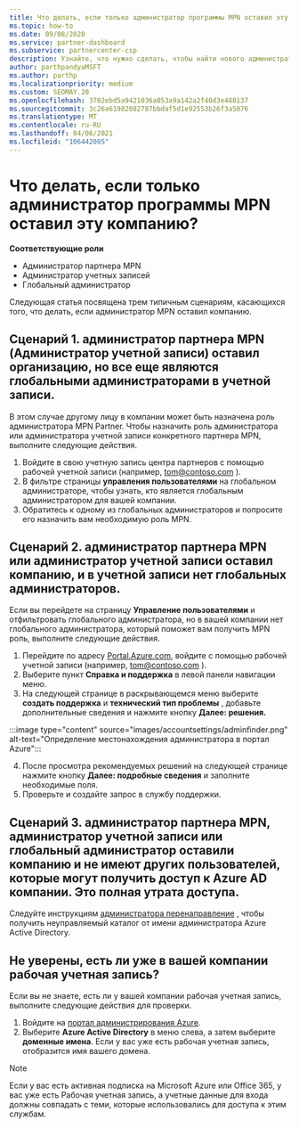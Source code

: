 ```yaml
---
title: Что делать, если только администратор программы MPN оставил эту компанию?
ms.topic: how-to
ms.date: 09/08/2020
ms.service: partner-dashboard
ms.subservice: partnercenter-csp
description: Узнайте, что нужно сделать, чтобы найти нового администратора MPN или получить помощь от глобального администратора вашей компании. Кроме того, Узнайте, как добавить нового глобального администратора центра партнеров.
author: parthpandyaMSFT
ms.author: parthp
ms.localizationpriority: medium
ms.custom: SEOMAY.20
ms.openlocfilehash: 3702ebd5a9421036a053a9a142a2f40d3e488137
ms.sourcegitcommit: 3c26a61982082787bbdaf5d1e92553b26f3a5076
ms.translationtype: MT
ms.contentlocale: ru-RU
ms.lasthandoff: 04/06/2021
ms.locfileid: "106442005"
---
```

# <a name="what-to-do-if-the-only-admin-for-your-mpn-program-has-left-the-company"></a>Что делать, если только администратор программы MPN оставил эту компанию?

**Соответствующие роли**

- Администратор партнера MPN
- Администратор учетных записей
- Глобальный администратор

Следующая статья посвящена трем типичным сценариям, касающихся того, что делать, если администратор MPN оставил компанию.

## <a name="scenario-1-mpn-partner-adminaccount-admin-has-left-the-company-but-there-are-still-global-admins-in-the-account"></a>Сценарий 1. администратор партнера MPN (Администратор учетной записи) оставил организацию, но все еще являются глобальными администраторами в учетной записи.

В этом случае другому лицу в компании может быть назначена роль администратора MPN Partner. Чтобы назначить роль администратора или администратора учетной записи конкретного партнера MPN, выполните следующие действия.

1. Войдите в свою учетную запись центра партнеров с помощью рабочей учетной записи (например, tom@contoso.com ).
1. В фильтре страницы **управления пользователями** на глобальном администраторе, чтобы узнать, кто является глобальным администратором для вашей компании. 
1. Обратитесь к одному из глобальных администраторов и попросите его назначить вам необходимую роль MPN. 

## <a name="scenario-2-mpn-partner-adminaccount-admin-has-left-the-company-and-there-are-no-global-admins-in-the-account"></a>Сценарий 2. администратор партнера MPN или администратор учетной записи оставил компанию, и в учетной записи нет глобальных администраторов. 

Если вы перейдете на страницу **Управление пользователями** и отфильтровать глобального администратора, но в вашей компании нет глобального администратора, который поможет вам получить MPN роль, выполните следующие действия.

1. Перейдите по адресу [Portal.Azure.com](https://ms.portal.azure.com/), войдите с помощью рабочей учетной записи (например, tom@contoso.com ). 
1. Выберите пункт **Справка и поддержка** в левой панели навигации меню.
1. На следующей странице в раскрывающемся меню выберите **создать поддержка** и **технический тип проблемы** , добавьте дополнительные сведения и нажмите кнопку **Далее: решения.**

:::image type="content" source="images/accountsettings/adminfinder.png" alt-text="Определение местонахождения администратора в портал Azure":::

4. После просмотра рекомендуемых решений на следующей странице нажмите кнопку **Далее: подробные сведения** и заполните необходимые поля.
1. Проверьте и создайте запрос в службу поддержки.


## <a name="scenario-3-mpn-partner-adminaccount-adminglobal-admin-has-left-the-company-and-there-are-no-other-users-who-can-access-the-companys-azure-ad-this-is-a-complete-loss-of-access"></a>Сценарий 3. администратор партнера MPN, администратор учетной записи или глобальный администратор оставили компанию и не имеют других пользователей, которые могут получить доступ к Azure AD компании. Это полная утрата доступа.

Следуйте инструкциям [администратора перенаправление](/azure/active-directory/users-groups-roles/domains-admin-takeover#internal-admin-takeover) , чтобы получить неуправляемый каталог от имени администратора Azure Active Directory.

## <a name="not-sure-if-your-company-already-has-a-work-account"></a>Не уверены, есть ли уже в вашей компании рабочая учетная запись?

Если вы не знаете, есть ли у вашей компании рабочая учетная запись, выполните следующие действия для проверки.

1. Войдите на [портал администрирования Azure](https://ms.portal.azure.com).
2. Выберите **Azure Active Directory** в меню слева, а затем выберите **доменные имена**.
Если у вас уже есть рабочая учетная запись, отобразится имя вашего домена.

>[!Note]
>Если у вас есть активная подписка на Microsoft Azure или Office 365, у вас уже есть Рабочая учетная запись, а учетные данные для входа должны совпадать с теми, которые использовались для доступа к этим службам.